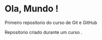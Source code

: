 # Ola, Mundo !
 Primeiro repositorio do curso de Git e GitHub

 Repositorio criado durante um curso .
